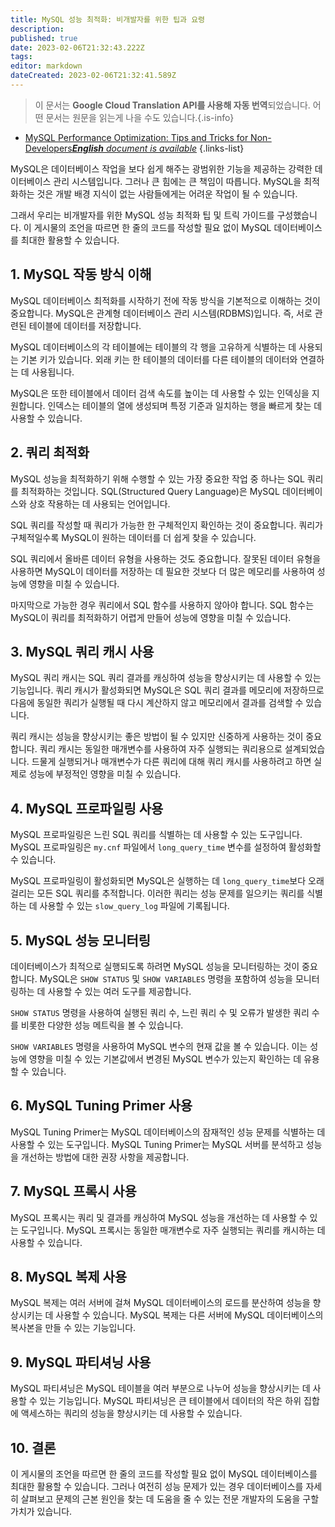```yaml
---
title: MySQL 성능 최적화: 비개발자를 위한 팁과 요령
description: 
published: true
date: 2023-02-06T21:32:43.222Z
tags: 
editor: markdown
dateCreated: 2023-02-06T21:32:41.589Z
---
```


> 이 문서는 **Google Cloud Translation API를 사용해 자동 번역**되었습니다.
어떤 문서는 원문을 읽는게 나을 수도 있습니다.{.is-info}



- [MySQL Performance Optimization: Tips and Tricks for Non-Developers***English** document is available*](/en/Knowledge-base/mysql-for-planner-marketers/Learning/mysql-performance-optimization-tips-and-tricks-for-non-developers)
{.links-list}


MySQL은 데이터베이스 작업을 보다 쉽게 해주는 광범위한 기능을 제공하는 강력한 데이터베이스 관리 시스템입니다. 그러나 큰 힘에는 큰 책임이 따릅니다. MySQL을 최적화하는 것은 개발 배경 지식이 없는 사람들에게는 어려운 작업이 될 수 있습니다.

그래서 우리는 비개발자를 위한 MySQL 성능 최적화 팁 및 트릭 가이드를 구성했습니다. 이 게시물의 조언을 따르면 한 줄의 코드를 작성할 필요 없이 MySQL 데이터베이스를 최대한 활용할 수 있습니다.

## 1. MySQL 작동 방식 이해

MySQL 데이터베이스 최적화를 시작하기 전에 작동 방식을 기본적으로 이해하는 것이 중요합니다. MySQL은 관계형 데이터베이스 관리 시스템(RDBMS)입니다. 즉, 서로 관련된 테이블에 데이터를 저장합니다.

MySQL 데이터베이스의 각 테이블에는 테이블의 각 행을 고유하게 식별하는 데 사용되는 기본 키가 있습니다. 외래 키는 한 테이블의 데이터를 다른 테이블의 데이터와 연결하는 데 사용됩니다.

MySQL은 또한 테이블에서 데이터 검색 속도를 높이는 데 사용할 수 있는 인덱싱을 지원합니다. 인덱스는 테이블의 열에 생성되며 특정 기준과 일치하는 행을 빠르게 찾는 데 사용할 수 있습니다.

## 2. 쿼리 최적화

MySQL 성능을 최적화하기 위해 수행할 수 있는 가장 중요한 작업 중 하나는 SQL 쿼리를 최적화하는 것입니다. SQL(Structured Query Language)은 MySQL 데이터베이스와 상호 작용하는 데 사용되는 언어입니다.

SQL 쿼리를 작성할 때 쿼리가 가능한 한 구체적인지 확인하는 것이 중요합니다. 쿼리가 구체적일수록 MySQL이 원하는 데이터를 더 쉽게 찾을 수 있습니다.

SQL 쿼리에서 올바른 데이터 유형을 사용하는 것도 중요합니다. 잘못된 데이터 유형을 사용하면 MySQL이 데이터를 저장하는 데 필요한 것보다 더 많은 메모리를 사용하여 성능에 영향을 미칠 수 있습니다.

마지막으로 가능한 경우 쿼리에서 SQL 함수를 사용하지 않아야 합니다. SQL 함수는 MySQL이 쿼리를 최적화하기 어렵게 만들어 성능에 영향을 미칠 수 있습니다.

## 3. MySQL 쿼리 캐시 사용

MySQL 쿼리 캐시는 SQL 쿼리 결과를 캐싱하여 성능을 향상시키는 데 사용할 수 있는 기능입니다. 쿼리 캐시가 활성화되면 MySQL은 SQL 쿼리 결과를 메모리에 저장하므로 다음에 동일한 쿼리가 실행될 때 다시 계산하지 않고 메모리에서 결과를 검색할 수 있습니다.

쿼리 캐시는 성능을 향상시키는 좋은 방법이 될 수 있지만 신중하게 사용하는 것이 중요합니다. 쿼리 캐시는 동일한 매개변수를 사용하여 자주 실행되는 쿼리용으로 설계되었습니다. 드물게 실행되거나 매개변수가 다른 쿼리에 대해 쿼리 캐시를 사용하려고 하면 실제로 성능에 부정적인 영향을 미칠 수 있습니다.

## 4. MySQL 프로파일링 사용

MySQL 프로파일링은 느린 SQL 쿼리를 식별하는 데 사용할 수 있는 도구입니다. MySQL 프로파일링은 ```my.cnf``` 파일에서 ```long_query_time``` 변수를 설정하여 활성화할 수 있습니다.

MySQL 프로파일링이 활성화되면 MySQL은 실행하는 데 ```long_query_time```보다 오래 걸리는 모든 SQL 쿼리를 추적합니다. 이러한 쿼리는 성능 문제를 일으키는 쿼리를 식별하는 데 사용할 수 있는 ```slow_query_log``` 파일에 기록됩니다.

## 5. MySQL 성능 모니터링

데이터베이스가 최적으로 실행되도록 하려면 MySQL 성능을 모니터링하는 것이 중요합니다. MySQL은 ```SHOW STATUS``` 및 ```SHOW VARIABLES``` 명령을 포함하여 성능을 모니터링하는 데 사용할 수 있는 여러 도구를 제공합니다.

```SHOW STATUS``` 명령을 사용하여 실행된 쿼리 수, 느린 쿼리 수 및 오류가 발생한 쿼리 수를 비롯한 다양한 성능 메트릭을 볼 수 있습니다.

```SHOW VARIABLES``` 명령을 사용하여 MySQL 변수의 현재 값을 볼 수 있습니다. 이는 성능에 영향을 미칠 수 있는 기본값에서 변경된 MySQL 변수가 있는지 확인하는 데 유용할 수 있습니다.

## 6. MySQL Tuning Primer 사용

MySQL Tuning Primer는 MySQL 데이터베이스의 잠재적인 성능 문제를 식별하는 데 사용할 수 있는 도구입니다. MySQL Tuning Primer는 MySQL 서버를 분석하고 성능을 개선하는 방법에 대한 권장 사항을 제공합니다.

## 7. MySQL 프록시 사용

MySQL 프록시는 쿼리 및 결과를 캐싱하여 MySQL 성능을 개선하는 데 사용할 수 있는 도구입니다. MySQL 프록시는 동일한 매개변수로 자주 실행되는 쿼리를 캐시하는 데 사용할 수 있습니다.

## 8. MySQL 복제 사용

MySQL 복제는 여러 서버에 걸쳐 MySQL 데이터베이스의 로드를 분산하여 성능을 향상시키는 데 사용할 수 있습니다. MySQL 복제는 다른 서버에 MySQL 데이터베이스의 복사본을 만들 수 있는 기능입니다.

## 9. MySQL 파티셔닝 사용

MySQL 파티셔닝은 MySQL 테이블을 여러 부분으로 나누어 성능을 향상시키는 데 사용할 수 있는 기능입니다. MySQL 파티셔닝은 큰 테이블에서 데이터의 작은 하위 집합에 액세스하는 쿼리의 성능을 향상시키는 데 사용할 수 있습니다.

## 10. 결론

이 게시물의 조언을 따르면 한 줄의 코드를 작성할 필요 없이 MySQL 데이터베이스를 최대한 활용할 수 있습니다. 그러나 여전히 성능 문제가 있는 경우 데이터베이스를 자세히 살펴보고 문제의 근본 원인을 찾는 데 도움을 줄 수 있는 전문 개발자의 도움을 구할 가치가 있습니다.